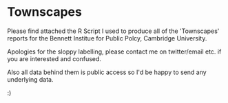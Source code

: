 # Townscapes 
Please find attached the R Script I used to produce all of the 'Townscapes' reports for the Bennett Institue for Public Polcy, Cambridge University.

Apologies for the sloppy labelling, please contact me on twitter/email etc. if you are interested and confused. 

Also all data behind them is public access so I'd be happy to send any underlying data.

:)
